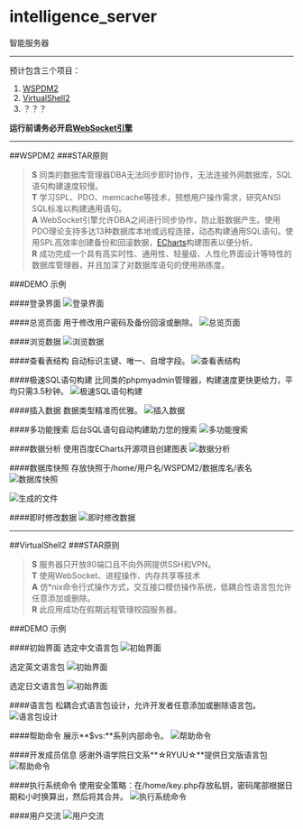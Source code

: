 # intelligence_server
智能服务器

---

预计包含三个项目：  
1. [WSPDM2](https://github.com/SUTFutureCoder/intelligence_server/tree/master/WSPDM2)  
2. [VirtualShell2](https://github.com/SUTFutureCoder/intelligence_server/tree/master/VirtualShell)  
3. ？？？

**运行前请务必开启[WebSocket引擎](https://github.com/SUTFutureCoder/WebSocket-Engine)**

---

##WSPDM2
###STAR原则

> **S** 同类的数据库管理器DBA无法同步即时协作，无法连接外网数据库，SQL语句构建速度较慢。  
> **T** 学习SPL、PDO、memcache等技术，预想用户操作需求，研究ANSI SQL标准以构建通用语句。   
> **A** WebSocket引擎允许DBA之间进行同步协作，防止脏数据产生。使用PDO理论支持多达13种数据库本地或远程连接，动态构建通用SQL语句。使用SPL高效率创建备份和回滚数据，[ECharts](https://github.com/ecomfe/echarts)构建图表以便分析。    
> **R** 成功完成一个具有高实时性、通用性、轻量级、人性化界面设计等特性的数据库管理器，并且加深了对数据库语句的使用熟练度。     

###DEMO 示例

####登录界面
![登录界面](https://github.com/SUTFutureCoder/intelligence_server/blob/master/example-img/WSPDM2_01.png?raw=true)

####总览页面
用于修改用户密码及备份回滚或删除。
![总览页面](https://github.com/SUTFutureCoder/intelligence_server/blob/master/example-img/WSPDM2_02.png?raw=true)

####浏览数据
![浏览数据](https://github.com/SUTFutureCoder/intelligence_server/blob/master/example-img/WSPDM2_03.png?raw=true)

####查看表结构
自动标识主键、唯一、自增字段。
![查看表结构](https://github.com/SUTFutureCoder/intelligence_server/blob/master/example-img/WSPDM2_04.png?raw=true)

####极速SQL语句构建
比同类的phpmyadmin管理器，构建速度更快更给力，平均只需3.5秒钟。
![极速SQL语句构建](https://github.com/SUTFutureCoder/intelligence_server/blob/master/example-img/WSPDM2_05.png?raw=true)

####插入数据
数据类型精准而优雅。
![插入数据](https://github.com/SUTFutureCoder/intelligence_server/blob/master/example-img/WSPDM2_10.png?raw=true)

####多功能搜索
后台SQL语句自动构建助力您的搜索
![多功能搜索](https://github.com/SUTFutureCoder/intelligence_server/blob/master/example-img/WSPDM2_08.png?raw=true)

####数据分析
使用百度ECharts开源项目创建图表
![数据分析](https://github.com/SUTFutureCoder/intelligence_server/blob/master/example-img/WSPDM2_06.png?raw=true)

####数据库快照
存放快照于/home/用户名/WSPDM2/数据库名/表名
![数据库快照](https://github.com/SUTFutureCoder/intelligence_server/blob/master/example-img/WSPDM2_07.png?raw=true)

![生成的文件](https://github.com/SUTFutureCoder/intelligence_server/blob/master/example-img/WSPDM2_11.png?raw=true)


####即时修改数据
![即时修改数据](https://github.com/SUTFutureCoder/intelligence_server/blob/master/example-img/WSPDM2_09.png?raw=true)

---

##VirtualShell2
###STAR原则

> **S** 服务器只开放80端口且不向外网提供SSH和VPN。    
> **T** 使用WebSocket、进程操作、内存共享等技术  
> **A** 仿\*nix命令行式操作方式，交互接口模仿操作系统，低耦合性语言包允许任意添加或删除。  
> **R** 此应用成功在假期远程管理校园服务器。  
 
###DEMO 示例

####初始界面
选定中文语言包
![初始界面](https://github.com/SUTFutureCoder/intelligence_server/blob/master/example-img/VirtualShell2_01_3.png?raw=true)

选定英文语言包
![初始界面](https://github.com/SUTFutureCoder/intelligence_server/blob/master/example-img/VirtualShell2_01_2.png?raw=true)

选定日文语言包
![初始界面](https://github.com/SUTFutureCoder/intelligence_server/blob/master/example-img/VirtualShell2_01_1.png?raw=true)

####语言包
松耦合式语言包设计，允许开发者任意添加或删除语言包。
![语言包设计](https://github.com/SUTFutureCoder/intelligence_server/blob/master/example-img/VirtualShell2_06.png?raw=true)

####帮助命令
展示**$vs:**系列内部命令。
![帮助命令](https://github.com/SUTFutureCoder/intelligence_server/blob/master/example-img/VirtualShell2_02.png?raw=true)

####开发成员信息
感谢外语学院日文系**☆RYUU☆**提供日文版语言包
![帮助命令](https://github.com/SUTFutureCoder/intelligence_server/blob/master/example-img/VirtualShell2_03.png?raw=true)

####执行系统命令
使用安全策略：在/home/key.php存放私钥，密码尾部根据日期和小时换算出，然后将其合并。
![执行系统命令](https://github.com/SUTFutureCoder/intelligence_server/blob/master/example-img/VirtualShell2_04.png?raw=true)

####用户交流
![用户交流](https://github.com/SUTFutureCoder/intelligence_server/blob/master/example-img/VirtualShell2_05.png?raw=true)



